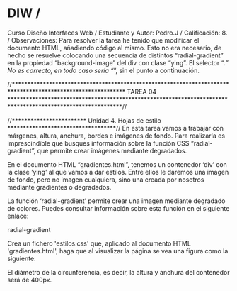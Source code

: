 # DIW / 
Curso Diseño Interfaces Web / 
Estudiante y Autor: Pedro.J / 
Calificación: 8. / 
Observaciones: 
Para resolver la tarea he tenido que modificar el documento HTML, añadiendo código al mismo. Esto no era necesario, de hecho se resuelve colocando una secuencia de distintos “radial-gradient” en la propiedad “background-image” del div con clase “ying”.
El selector “*.” No es correcto, en todo caso sería “*”, sin el punto a continuación.

//************************************************************************************************************
                                               TAREA 04
************************************************************************************************************//

//************************ Unidad 4. Hojas de estilo ***********************************//
En esta tarea vamos a trabajar con márgenes, altura, anchura, bordes e imágenes de fondo. Para realizarla es imprescindible que busques información sobre la función CSS “radial-gradient”, que permite crear imágenes mediante degradados.

En el documento HTML “gradientes.html”, tenemos un contenedor ‘div’ con la clase ‘ying’ al que vamos a dar estilos. Entre ellos le daremos una imagen de fondo, pero no imagen cualquiera, sino una creada por nosotros mediante gradientes o degradados.

La función ‘radial-gradient’ permite crear una imagen mediante degradado de colores. Puedes consultar información sobre esta función en el siguiente enlace:

radial-gradient

Crea un fichero 'estilos.css' que, aplicado al documento HTML 'gradientes.html', haga que al visualizar la página se vea una figura como la siguiente:


El diámetro de la circunferencia, es decir, la altura y anchura del contenedor será de 400px.
